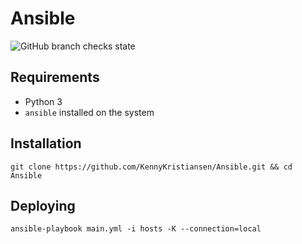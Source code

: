 # Ansible

![GitHub branch checks state](https://img.shields.io/github/checks-status/kennykristiansen/Ansible/master)

## Requirements

- Python 3
- `ansible` installed on the system

## Installation

    git clone https://github.com/KennyKristiansen/Ansible.git && cd Ansible

## Deploying

    ansible-playbook main.yml -i hosts -K --connection=local
